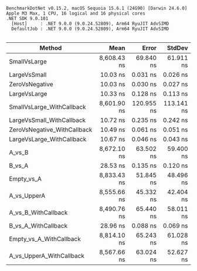 ```

BenchmarkDotNet v0.15.2, macOS Sequoia 15.6.1 (24G90) [Darwin 24.6.0]
Apple M3 Max, 1 CPU, 16 logical and 16 physical cores
.NET SDK 9.0.101
  [Host]     : .NET 9.0.0 (9.0.24.52809), Arm64 RyuJIT AdvSIMD
  DefaultJob : .NET 9.0.0 (9.0.24.52809), Arm64 RyuJIT AdvSIMD


```
| Method                      | Mean        | Error      | StdDev     |
|---------------------------- |------------:|-----------:|-----------:|
| SmallVsLarge                | 8,608.43 ns |  69.840 ns |  61.911 ns |
| LargeVsSmall                |    10.03 ns |   0.031 ns |   0.026 ns |
| ZeroVsNegative              |    10.03 ns |   0.030 ns |   0.027 ns |
| LargeVsLarge                |    10.33 ns |   0.128 ns |   0.113 ns |
| SmallVsLarge_WithCallback   | 8,601.90 ns | 120.955 ns | 113.141 ns |
| LargeVsSmall_WithCallback   |    10.72 ns |   0.235 ns |   0.242 ns |
| ZeroVsNegative_WithCallback |    10.49 ns |   0.061 ns |   0.051 ns |
| LargeVsLarge_WithCallback   |    10.67 ns |   0.046 ns |   0.043 ns |
| A_vs_B                      | 8,672.10 ns |  63.502 ns |  59.400 ns |
| B_vs_A                      |    28.53 ns |   0.135 ns |   0.120 ns |
| Empty_vs_A                  | 8,833.43 ns |  51.845 ns |  48.496 ns |
| A_vs_UpperA                 | 8,555.66 ns |  45.332 ns |  42.404 ns |
| A_vs_B_WithCallback         | 8,490.76 ns |  65.440 ns |  58.011 ns |
| B_vs_A_WithCallback         |    28.96 ns |   0.088 ns |   0.069 ns |
| Empty_vs_A_WithCallback     | 8,814.10 ns |  65.243 ns |  61.028 ns |
| A_vs_UpperA_WithCallback    | 8,567.66 ns |  63.024 ns |  52.627 ns |
